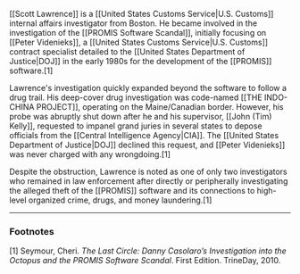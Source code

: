 [[Scott Lawrence]] is a [[United States Customs Service|U.S. Customs]] internal affairs investigator from Boston. He became involved in the investigation of the [[PROMIS Software Scandal]], initially focusing on [[Peter Videnieks]], a [[United States Customs Service|U.S. Customs]] contract specialist detailed to the [[United States Department of Justice|DOJ]] in the early 1980s for the development of the [[PROMIS]] software.[1]

Lawrence's investigation quickly expanded beyond the software to follow a drug trail. His deep-cover drug investigation was code-named [[THE INDO-CHINA PROJECT]], operating on the Maine/Canadian border. However, his probe was abruptly shut down after he and his supervisor, [[John (Tim) Kelly]], requested to impanel grand juries in several states to depose officials from the [[Central Intelligence Agency|CIA]]. The [[United States Department of Justice|DOJ]] declined this request, and [[Peter Videnieks]] was never charged with any wrongdoing.[1]

Despite the obstruction, Lawrence is noted as one of only two investigators who remained in law enforcement after directly or peripherally investigating the alleged theft of the [[PROMIS]] software and its connections to high-level organized crime, drugs, and money laundering.[1]

---
### Footnotes
[1] Seymour, Cheri. *The Last Circle: Danny Casolaro’s Investigation into the Octopus and the PROMIS Software Scandal*. First Edition. TrineDay, 2010.